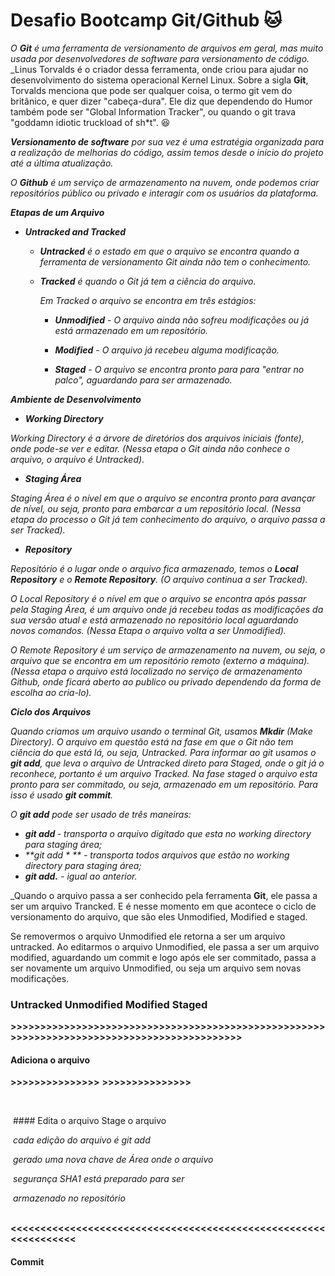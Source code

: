 # Desafio Bootcamp Git/Github :cat:



_O **Git** é uma ferramenta de versionamento de arquivos em geral, mas muito usada por desenvolvedores de software para versionamento de código._ _Linus Torvalds é o criador dessa ferramenta, onde criou para ajudar no desenvolvimento do sistema operacional Kernel Linux. Sobre a sigla **Git**, Torvalds menciona que pode ser qualquer coisa, o termo git vem do britânico, e quer dizer "cabeça-dura". Ele diz que dependendo do Humor também pode ser "Global Information Tracker", ou quando o git trava "goddamn idiotic truckload of sh*t". :laughing:

_**Versionamento de software** por sua vez é uma estratégia organizada para a realização de melhorias do código, assim temos desde o início do projeto até a última atualização._

_O **Github** é um serviço de armazenamento na nuvem, onde podemos criar repositórios público ou privado e interagir com os usuários da plataforma._



_**Etapas de um Arquivo**_

- _**Untracked and Tracked**_

  - _**Untracked** é o estado em que o arquivo se encontra quando a ferramenta de versionamento Git ainda não tem o conhecimento._

  - _**Tracked** é quando o Git já tem a ciência do arquivo._

    _Em Tracked o arquivo se encontra em três estágios:_

    - _**Unmodified**_ - _O arquivo ainda não sofreu modificações ou já está armazenado em um repositório._

    - _**Modified**_ - _O arquivo já recebeu alguma modificação._

    - _**Staged**_ - _O arquivo se encontra pronto para para "entrar no palco", aguardando para ser armazenado._

      

_**Ambiente de Desenvolvimento**_

- _**Working Directory**_

 _Working Directory  é  a árvore de diretórios dos arquivos iniciais (fonte), onde pode-se ver e editar. (Nessa etapa o Git ainda não conhece o arquivo, o arquivo é Untracked)_.

- **_Staging Área_**

_Staging Área é o nível em que o arquivo se encontra pronto para avançar de nível, ou seja, pronto para embarcar a um repositório local. (Nessa etapa do processo o Git já tem conhecimento do arquivo, o arquivo passa a ser Tracked)._

- _**Repository**_

_Repositório é o lugar onde o arquivo fica armazenado, temos o **Local Repository** e o **Remote Repository**. (O arquivo continua a ser Tracked)._

_O Local Repository é o nível em que o arquivo se encontra após passar pela Staging Área, é um arquivo onde já recebeu todas as modificações da sua versão atual e está armazenado no repositório local aguardando novos comandos. (Nessa Etapa o arquivo volta a ser Unmodified)._

_O Remote Repository é um serviço de armazenamento na nuvem, ou seja, o arquivo que se encontra em um repositório remoto (externo a máquina). (Nessa etapa o arquivo está localizado no serviço de armazenamento Github, onde ficará aberto ao publico ou privado dependendo da forma de escolha ao cria-lo)._



_**Ciclo dos Arquivos**_

_Quando criamos um arquivo usando o terminal Git, usamos **Mkdir** (Make Directory). O arquivo em questão está na fase em que o Git não tem ciência do que está lá, ou seja, Untracked. Para informar ao git usamos o **git add**, que leva o arquivo de Untracked direto para Staged, onde o git já o reconhece, portanto é um arquivo Tracked. Na fase staged o arquivo esta pronto para ser commitado, ou seja, armazenado em um repositório. Para isso é usado **git commit**._

_O **git add** pode ser usado de três maneiras:_

- _**git add <nome do arquivo>**  - transporta o arquivo digitado que esta no working directory para staging área;_
- _**git add * ** - transporta todos arquivos que estão no working directory para staging área;_
- _**git add.** - igual ao anterior._



_Quando o arquivo passa a ser conhecido pela ferramenta **Git**, ele passa a ser um arquivo Trancked. E é nesse momento em que acontece o ciclo de versionamento do arquivo, que são eles Unmodified, Modified e staged.

Se removermos o arquivo Unmodified ele retorna a ser um arquivo untracked. Ao editarmos o arquivo Unmodified, ele passa a ser um arquivo modified, aguardando um commit e logo após ele ser commitado, passa a ser novamente um arquivo Unmodified, ou seja um arquivo sem novas modificações.



### Untracked                Unmodified                        Modified                                Staged

**>>>>>>>>>>>>>>>>>>>>>>>>>>>>>>>>>>>>>>>>>>>>>>>>>>>>>>>>>>>>>>>>>>>>>>>>>>>>>>>>>>>>>>>>>>>>**

#### Adiciona o arquivo

​                                                                                          **>>>>>>>>>>>>>>>**                                    **>>>>>>>>>>>>>>>**   

​                                                                                                     

​                                                                                  #### Edita o arquivo                                      Stage o arquivo

​                                                                                     _cada edição do arquivo é_                                         _git add_ 

​                                                                                    _gerado uma nova chave de_                            _Área onde o arquivo_

​                                                                                             _segurança SHA1_                                   _está preparado para ser_ 

​                                                                                                                                                         _armazenado no repositório_



​                                                                             **<<<<<<<<<<<<<<<<<<<<<<<<<<<<<<<<<<<<<<<<<<<<<<<<<<<<<<<<<<<<<<<<**

####                                                                                                                                                                                                                                                                                                                                                                                                                                                                                                                                                                                                                               Commit
